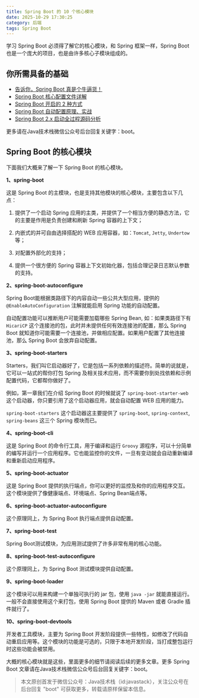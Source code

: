 ```yaml
---
title: Spring Boot 的 10 个核心模块
date: 2025-10-29 17:30:25
category: 后端
tags: Spring Boot
---
```


学习 Spring Boot 必须得了解它的核心模块，和 Spring 框架一样，Spring Boot 也是一个庞大的项目，也是由许多核心子模块组成的。

## 你所需具备的基础

- [告诉你，Spring Boot 真是个牛逼货！](https://mp.weixin.qq.com/s/jsvvBQYs6DKBEFo3Qz3YDA)
- [Spring Boot 核心配置文件详解](https://mp.weixin.qq.com/s/BzXNfBzq-2TOCbiHG3xcsQ)
- [Spring Boot 开启的 2 种方式](https://mp.weixin.qq.com/s/PYM_iV-u3dPMpP3MNz7Hig)
- [Spring Boot 自动配置原理、实战](https://mp.weixin.qq.com/s/gs2zLSH6m9ijO0-pP2sr9Q)
- [Spring Boot 2.x 启动全过程源码分析](https://mp.weixin.qq.com/s/iMPXjuKRKT5lMZ4oVSp4Ww)

更多请在Java技术栈微信公众号后台回复关键字：boot。

## Spring Boot 的核心模块

下面我们大概来了解一下 Spring Boot 的核心模块。

**1、spring-boot**

这是 Spring Boot 的主模块，也是支持其他模块的核心模块，主要包含以下几点：

1) 提供了一个启动 Spring 应用的主类，并提供了一个相当方便的静态方法，它的主要是作用是负责创建和刷新 Spring 容器的上下文；

2) 内嵌式的并可自由选择搭配的 WEB 应用容器，如：`Tomcat`, `Jetty`, `Undertow`等；

3) 对配置外部化的支持；

4) 提供一个很方便的 Spring 容器上下文初始化器，包括合理记录日志默认参数的支持。

**2、spring-boot-autoconfigure**

Spring Boot能根据类路径下的内容自动一些公共大型应用，提供的 `@EnableAutoConfiguration` 注解就能启用 Spring 功能的自动配置。

自动配置功能可以推断用户可能需要加载哪些 Spring Bean, 如：如果类路径下有 `HicariCP` 这个连接池的包，此时并未提供任何有效连接池的配置，那么 Spring Boot 就知道你可能需要一个连接池，并做相应配置。如果用户配置了其他连接池，那么 Spring Boot 会放弃自动配置。

**3、spring-boot-starters**

Starters，我们叫它启动器好了，它是包括一系列依赖的描述符。简单的说就是，它可以一站式的帮你打包 Spring 及相关技术应用，而不需要你到处找依赖和示例配置代码，它都帮你做好了。

例如，第一章我们在介绍 Spring Boot 的时候就说了 `spring-boot-starter-web` 这个启动器，你只要引用了这个启动器应用，就会自动配置 WEB 应用的能力。

`spring-boot-starters` 这个启动器这主要提供了 `spring-boot`, `spring-context`, `spring-beans` 这三个 Spring 模块而已。

**4、spring-boot-cli**

这是 Spring Boot 的命令行工具，用于编译和运行 `Groovy` 源程序，可以十分简单的编写并运行一个应用程序。它也能监控你的文件，一旦有变动就会自动重新编译和重新启动应用程序。

**5、spring-boot-actuator**

这是 Spring Boot 提供的执行端点，你可以更好的监控及和你的应用程序交互。这个模块提供了像健康端点、环境端点、Spring Bean端点等。

**6、spring-boot-actuator-autoconfigure**

这个原理同上，为 Spring Boot 执行端点提供自动配置。


**7、spring-boot-test**

Spring Boot测试模块，为应用测试提供了许多非常有用的核心功能。


**8、spring-boot-test-autoconfigure**

这个原理同上，为 Spring Boot 测试模块提供自动配置。


**9、spring-boot-loader**

这个模块可以用来构建一个单独可执行的 jar 包，使用 `java -jar` 就能直接运行。一般不会直接使用这个来打包，使用 Spring Boot 提供的 Maven 或者 Gradle 插件就行了。

**10、spring-boot-devtools**

开发者工具模块，主要为 Spring Boot 开发阶段提供一些特性，如修改了代码自动重启应用等。这个模块的功能是可选的，只限于本地开发阶段，当打成整包运行时这些功能会被禁用。

大概的核心模块就是这些，里面更多的细节请阅读后续的更多文章。更多 Spring Boot 文章请在Java技术栈微信公众号后台回复关键字：boot。

> 本文原创首发于微信公众号：Java技术栈（id:javastack），关注公众号在后台回复 "boot" 可获取更多，转载请原样保留本信息。
